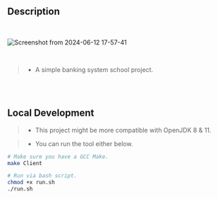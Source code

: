 ## Description

<br />

![Screenshot from 2024-06-12 17-57-41](https://github.com/kentlouisetonino/fundsflow/assets/69438999/06b5ff36-0bde-4230-a327-c813816e1b5d)

<br />

> - A simple banking system school project.

<br />
<br />

## Local Development

> - This project might be more compatible with OpenJDK 8 & 11.

> - You can run the tool either below.

```sh
# Make sure you have a GCC Make.
make Client

# Run via bash script.
chmod +x run.sh
./run.sh
```
